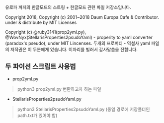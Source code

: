 유로파 까페의 한글모드의 스트링 + 한글모드 관련 파일 저장소입니다.

Copyright 2018, Copyright (c) 2001~2018 Daum Europa Cafe & Contributor. under & distribute by MIT Licenses

Copyright (c) @ruby3141(prop2yml.py), @WovNyx(StellarisProperties2psudoYaml) - properity to yaml converter (paradox's pseudo), under MIT Lincenses.
두개의 프로퍼티 - 역설사 yaml 파일의 저작권은 이 두분에게 있습니다. 이자리를 빌러서 감사말씀을 전합니다.

두 파이선 스크립트 사용법
-------------------
* prop2yml.py
> python3 prop2yml.py 변환하고자 하는 파일
* StellarisProperties2psudoYaml.py
> python3 StellarisProperties2psudoYaml.py (동일 경로에 저장폴더인 path.txt가 있어야 함)